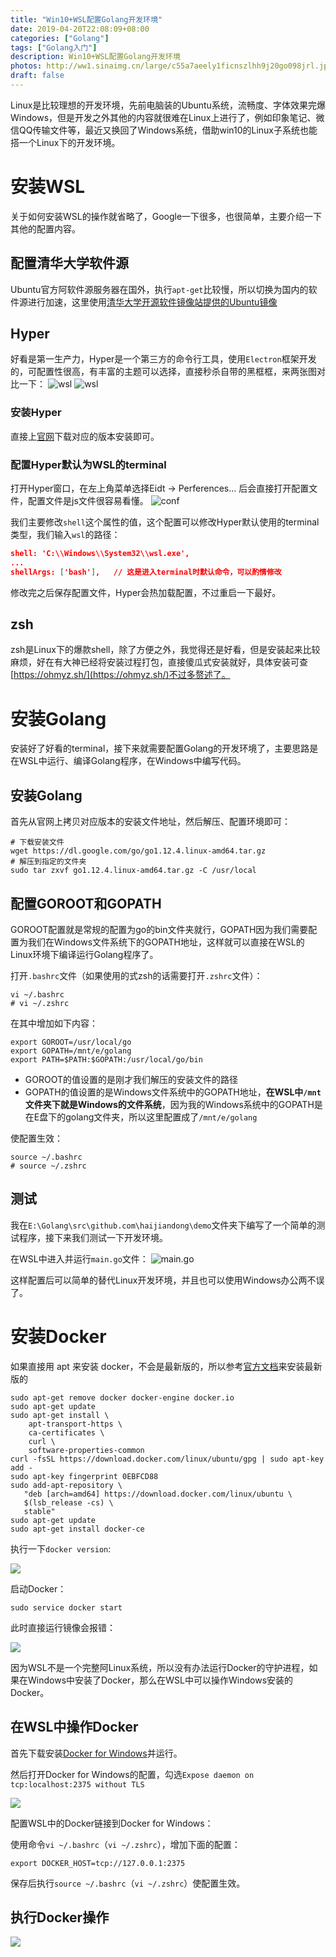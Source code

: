 ```yaml
---
title: "Win10+WSL配置Golang开发环境"
date: 2019-04-20T22:08:09+08:00
categories: ["Golang"]
tags: ["Golang入门"]
description: Win10+WSL配置Golang开发环境
photos: http://ww1.sinaimg.cn/large/c55a7aeely1ficnszlhh9j20go098jrl.jpg
draft: false
---
```


Linux是比较理想的开发环境，先前电脑装的Ubuntu系统，流畅度、字体效果完爆Windows，但是开发之外其他的内容就很难在Linux上进行了，例如印象笔记、微信QQ传输文件等，最近又换回了Windows系统，借助win10的Linux子系统也能搭一个Linux下的开发环境。

# 安装WSL

关于如何安装WSL的操作就省略了，Google一下很多，也很简单，主要介绍一下其他的配置内容。

## 配置清华大学软件源

Ubuntu官方阿软件源服务器在国外，执行`apt-get`比较慢，所以切换为国内的软件源进行加速，这里使用[清华大学开源软件镜像站提供的Ubuntu镜像](https://mirror.tuna.tsinghua.edu.cn/help/ubuntu/)

## Hyper

好看是第一生产力，Hyper是一个第三方的命令行工具，使用`Electron`框架开发的，可配置性很高，有丰富的主题可以选择，直接秒杀自带的黑框框，来两张图对比一下：
![wsl](/image/Snipaste_2019-04-20_22-22-46.png)
![wsl](/image/Snipaste_2019-04-20_22-25-30.png)

### 安装Hyper

直接上[官网](https://hyper.is/)下载对应的版本安装即可。

### 配置Hyper默认为WSL的terminal

打开Hyper窗口，在左上角菜单选择Eidt -> Perferences... 后会直接打开配置文件，配置文件是js文件很容易看懂。
![conf](/image/Snipaste_2019-04-20_22-28-35.png)

我们主要修改`shell`这个属性的值，这个配置可以修改Hyper默认使用的terminal类型，我们输入`wsl`的路径：

```json
shell: 'C:\\Windows\\System32\\wsl.exe',
...
shellArgs: ['bash'],   // 这是进入terminal时默认命令，可以酌情修改
```

修改完之后保存配置文件，Hyper会热加载配置，不过重启一下最好。

## zsh

zsh是Linux下的爆款shell，除了方便之外，我觉得还是好看，但是安装起来比较麻烦，好在有大神已经将安装过程打包，直接傻瓜式安装就好，具体安装可查[https://ohmyz.sh/](https://ohmyz.sh/)不过多赘述了。

# 安装Golang

安装好了好看的terminal，接下来就需要配置Golang的开发环境了，主要思路是在WSL中运行、编译Golang程序，在Windows中编写代码。

## 安装Golang

首先从官网上拷贝对应版本的安装文件地址，然后解压、配置环境即可：

```shell
# 下载安装文件
wget https://dl.google.com/go/go1.12.4.linux-amd64.tar.gz
# 解压到指定的文件夹
sudo tar zxvf go1.12.4.linux-amd64.tar.gz -C /usr/local
```

## 配置GOROOT和GOPATH

GOROOT配置就是常规的配置为go的bin文件夹就行，GOPATH因为我们需要配置为我们在Windows文件系统下的GOPATH地址，这样就可以直接在WSL的Linux环境下编译运行Golang程序了。

打开`.bashrc`文件（如果使用的式zsh的话需要打开`.zshrc`文件）：

```shell
vi ~/.bashrc
# vi ~/.zshrc
```

在其中增加如下内容：

```shell
export GOROOT=/usr/local/go
export GOPATH=/mnt/e/golang
export PATH=$PATH:$GOPATH:/usr/local/go/bin
```

- GOROOT的值设置的是刚才我们解压的安装文件的路径
- GOPATH的值设置的是Windows文件系统中的GOPATH地址，**在WSL中`/mnt`文件夹下就是Windows的文件系统**，因为我的Windows系统中的GOPATH是在E盘下的golang文件夹，所以这里配置成了`/mnt/e/golang`

使配置生效：

```shell
source ~/.bashrc
# source ~/.zshrc
```

## 测试

我在`E:\Golang\src\github.com\haijiandong\demo`文件夹下编写了一个简单的测试程序，接下来我们测试一下开发环境。

在WSL中进入并运行`main.go`文件：
![main.go](/image/Snipaste_2019-04-20_23-15-24.png)

这样配置后可以简单的替代Linux开发环境，并且也可以使用Windows办公两不误了。


# 安装Docker

如果直接用 apt 来安装 docker，不会是最新版的，所以参考[官方文档](https://docs.docker.com/install/linux/docker-ce/ubuntu/)来安装最新版的

```shell
sudo apt-get remove docker docker-engine docker.io
sudo apt-get update
sudo apt-get install \
    apt-transport-https \
    ca-certificates \
    curl \
    software-properties-common
curl -fsSL https://download.docker.com/linux/ubuntu/gpg | sudo apt-key add -
sudo apt-key fingerprint 0EBFCD88
sudo add-apt-repository \
   "deb [arch=amd64] https://download.docker.com/linux/ubuntu \
   $(lsb_release -cs) \
   stable"
sudo apt-get update
sudo apt-get install docker-ce
```

执行一下`docker version`:

![](/image/微信截图_2019164102.png)

启动Docker：

```shell
sudo service docker start
```

此时直接运行镜像会报错：

![](/image/微信截图_20190420165031.png)

因为WSL不是一个完整阿Linux系统，所以没有办法运行Docker的守护进程，如果在Windows中安装了Docker，那么在WSL中可以操作Windows安装的Docker。

## 在WSL中操作Docker

首先下载安装[Docker for Windows](https://hub.docker.com/editions/community/docker-ce-desktop-windows)并运行。

然后打开Docker for Windows的配置，勾选`Expose daemon on tcp:localhost:2375 without TLS`

![](/image/微信截图_20190420165951.png)


配置WSL中的Docker链接到Docker for Windows：

使用命令`vi ~/.bashrc`（`vi ~/.zshrc`），增加下面的配置：

```shell
export DOCKER_HOST=tcp://127.0.0.1:2375
```

保存后执行`source ~/.bashrc`（`vi ~/.zshrc`）使配置生效。

## 执行Docker操作

![](/image/微信截图_20190420173017.png)

